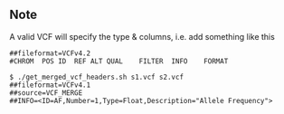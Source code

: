 ## Note
A valid VCF will specify the type & columns, i.e. add something like this
```
##fileformat=VCFv4.2
#CHROM	POS	ID	REF	ALT	QUAL	FILTER	INFO	FORMAT
```

```
$ ./get_merged_vcf_headers.sh s1.vcf s2.vcf
##fileformat=VCFv4.1
##source=VCF_MERGE
##INFO=<ID=AF,Number=1,Type=Float,Description="Allele Frequency">
```
